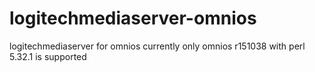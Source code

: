 # logitechmediaserver-omnios

logitechmediaserver for omnios
currently only omnios r151038 with perl 5.32.1 is supported  
